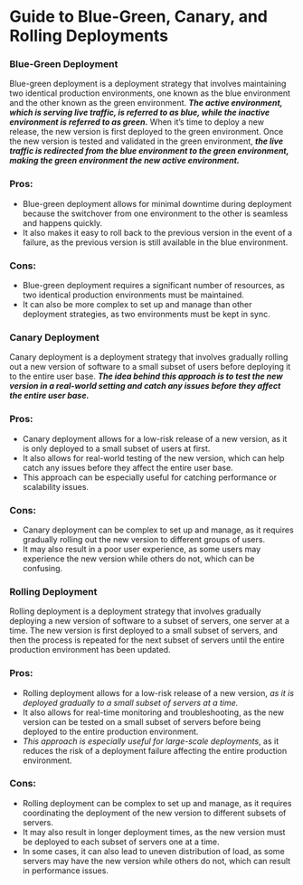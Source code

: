 # Guide to Blue-Green, Canary, and Rolling Deployments

### Blue-Green Deployment <a href="#78bf" id="78bf"></a>

Blue-green deployment is a deployment strategy that involves maintaining two identical production environments, one known as the blue environment and the other known as the green environment. _**The active environment, which is serving live traffic, is referred to as blue, while the inactive environment is referred to as green.**_ When it’s time to deploy a new release, the new version is first deployed to the green environment. Once the new version is tested and validated in the green environment, _**the live traffic is redirected from the blue environment to the green environment, making the green environment the new active environment.**_

### Pros: <a href="#bbd5" id="bbd5"></a>

* Blue-green deployment allows for minimal downtime during deployment because the switchover from one environment to the other is seamless and happens quickly.
* It also makes it easy to roll back to the previous version in the event of a failure, as the previous version is still available in the blue environment.

### Cons: <a href="#d8f4" id="d8f4"></a>

* Blue-green deployment requires a significant number of resources, as two identical production environments must be maintained.
* It can also be more complex to set up and manage than other deployment strategies, as two environments must be kept in sync.

### Canary Deployment <a href="#0b45" id="0b45"></a>

Canary deployment is a deployment strategy that involves gradually rolling out a new version of software to a small subset of users before deploying it to the entire user base. _**The idea behind this approach is to test the new version in a real-world setting and catch any issues before they affect the entire user base.**_

### Pros: <a href="#7a4c" id="7a4c"></a>

* Canary deployment allows for a low-risk release of a new version, as it is only deployed to a small subset of users at first.
* It also allows for real-world testing of the new version, which can help catch any issues before they affect the entire user base.
* This approach can be especially useful for catching performance or scalability issues.

### Cons: <a href="#e786" id="e786"></a>

* Canary deployment can be complex to set up and manage, as it requires gradually rolling out the new version to different groups of users.
* It may also result in a poor user experience, as some users may experience the new version while others do not, which can be confusing.

### Rolling Deployment <a href="#ba70" id="ba70"></a>

Rolling deployment is a deployment strategy that involves gradually deploying a new version of software to a subset of servers, one server at a time. The new version is first deployed to a small subset of servers, and then the process is repeated for the next subset of servers until the entire production environment has been updated.

### Pros: <a href="#b7b5" id="b7b5"></a>

* Rolling deployment allows for a low-risk release of a new version, _as it is deployed gradually to a small subset of servers at a time._
* It also allows for real-time monitoring and troubleshooting, as the new version can be tested on a small subset of servers before being deployed to the entire production environment.
* _This approach is especially useful for large-scale deployments_, as it reduces the risk of a deployment failure affecting the entire production environment.

### Cons: <a href="#bef8" id="bef8"></a>

* Rolling deployment can be complex to set up and manage, as it requires coordinating the deployment of the new version to different subsets of servers.
* It may also result in longer deployment times, as the new version must be deployed to each subset of servers one at a time.
* In some cases, it can also lead to uneven distribution of load, as some servers may have the new version while others do not, which can result in performance issues.

